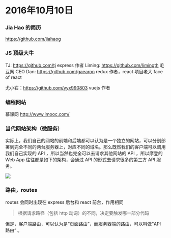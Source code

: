 # 2016年10月10日

### Jia Hao 的简历

https://github.com/jiahaog

### JS 顶级大牛

TJ: https://github.com/tj express 作者
Liming: https://github.com/limingth 毛豆网 CEO
Dan: https://github.com/gaearon redux 作者，react 项目老大 face of react

尤小右：https://github.com/yyx990803 vuejs 作者

### 编程网站

慕课网  http://www.imooc.com/


### 当代网站架构（微服务）

实际上，我们自己的网站的前端和后端都可以认为是一个独立的网站，可以分别部署到完全不同的两台服务器上，对应不同的域名。那么既然我们的客户端可以调用我们自己实现的 API ，所以当然也完全可以去请求其他网站的 API ，所以摩登的 Web App 往往都是如下的架构，会通过 API 的形式去请求很多的第三方 API 服务。

![](https://github.com/happypeter/digicity-express-api/blob/master/doc/img/004-micro-service.png?raw=true)


### 路由，routes

routes 会同时出现在 express 后台和 react 前台，作用相同

> 根据请求路径（包括 http 动词）的不同，决定要触发哪一部分代码



但是，客户端路由，可以认为是“页面路由”，而服务器端的路由，可以叫做”API 路由“ 。
